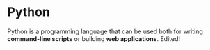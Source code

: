 # Python

Python is a programming language that can be used both for writing **command-line scripts** or building **web applications**.
Edited!
